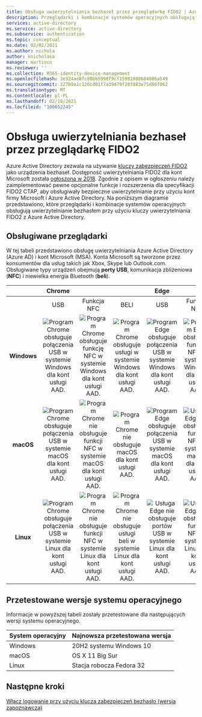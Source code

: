 ```yaml
---
title: Obsługa uwierzytelniania bezhaseł przez przeglądarkę FIDO2 | Azure Active Directory
description: Przeglądarki i kombinacje systemów operacyjnych obsługują uwierzytelnianie bezFIDO2owe w aplikacjach przy użyciu Azure Active Directory
services: active-directory
ms.service: active-directory
ms.subservice: authentication
ms.topic: conceptual
ms.date: 02/02/2021
ms.author: nichola
author: knicholasa
manager: martinco
ms.reviewer: ''
ms.collection: M365-identity-device-management
ms.openlocfilehash: 3e324ae0fc80bb5990f9cf15901080684086a549
ms.sourcegitcommit: 227b9a1c120cd01f7a39479f20f883e75d86f062
ms.translationtype: MT
ms.contentlocale: pl-PL
ms.lasthandoff: 02/18/2021
ms.locfileid: "100652245"
---
```

# <a name="browser-support-of-fido2-passwordless-authentication"></a>Obsługa uwierzytelniania bezhaseł przez przeglądarkę FIDO2

Azure Active Directory zezwala na używanie [kluczy zabezpieczeń FIDO2](https://docs.microsoft.com/azure/active-directory/authentication/concept-authentication-passwordless#fido2-security-keys) jako urządzenia bezhaseł. Dostępność uwierzytelniania FIDO2 dla kont Microsoft została [ogłoszona w 2018](https://techcommunity.microsoft.com/t5/identity-standards-blog/all-about-fido2-ctap2-and-webauthn/ba-p/288910). Zgodnie z opisem w ogłoszeniu należy zaimplementować pewne opcjonalne funkcje i rozszerzenia dla specyfikacji FIDO2 CTAP, aby obsługiwały bezpieczne uwierzytelnianie przy użyciu kont firmy Microsoft i Azure Active Directory. Na poniższym diagramie przedstawiono, które przeglądarki i kombinacje systemów operacyjnych obsługują uwierzytelnianie bezhasłem przy użyciu kluczy uwierzytelniania FIDO2 z Azure Active Directory.

## <a name="supported-browsers"></a>Obsługiwane przeglądarki

W tej tabeli przedstawiono obsługę uwierzytelniania Azure Active Directory (Azure AD) i kont Microsoft (MSA). Konta Microsoft są tworzone przez konsumentów dla usług takich jak Xbox, Skype lub Outlook.com. Obsługiwane typy urządzeń obejmują **porty USB**, komunikacja zbliżeniowa (**NFC**) i niewielka energia Bluetooth (**beli**).

|  | Chrome |  |  | Edge |  |  | Firefox |  |  |
|:---:|:---:|:---:|:---:|:---:|:---:|:---:|:---:|:---:|:---:|
| | USB | Funkcja NFC | BELI | USB | Funkcja NFC | BELI | USB | Funkcja NFC | BELI |
| **Windows**  | ![Program Chrome obsługuje połączenia USB w systemie Windows dla kont usługi AAD.][y] | ![Program Chrome obsługuje funkcję NFC w systemie Windows dla kont usługi AAD.][y] | ![Program Chrome obsługuje usługi w systemie Windows dla kont usługi AAD.][y] | ![Program Edge obsługuje połączenia USB w systemie Windows dla kont usługi AAD.][y] | ![Program Edge obsługuje funkcję NFC w systemie Windows dla kont usługi AAD.][y] | ![Program Edge obsługuje usługi w systemie Windows dla kont usługi AAD.][y] | ![Firefox obsługuje konta usługi AAD w systemie Windows.][y] | ![Program Firefox obsługuje usługi NFC w systemie Windows dla kont usługi AAD.][y] | ![Firefox obsługuje usługi w systemie Windows dla kont usługi AAD.][y] |
| **macOS**  | ![Program Chrome obsługuje połączenia USB w systemie macOS dla kont usługi AAD.][y] | ![Program Chrome nie obsługuje funkcji NFC w systemie macOS dla kont usługi AAD.][n] | ![Program Chrome nie obsługuje macOS dla kont usługi AAD.][n] | ![Program Edge obsługuje połączenia USB w systemie macOS dla kont usługi AAD.][y] | ![Usługa Edge nie obsługuje funkcji NFC w systemie macOS dla kont usługi AAD.][n] | ![Usługa Edge nie obsługuje macOS na kontach usługi AAD.][n] | ![Program Firefox nie obsługuje portów USB w systemie macOS dla kont usługi AAD.][n] | ![Program Firefox nie obsługuje funkcji NFC w systemie macOS dla kont usługi AAD.][n] | ![Program Firefox nie obsługuje macOS na kontach usługi AAD.][n] |
| **Linux**  | ![Program Chrome obsługuje połączenia USB w systemie Linux dla kont usługi AAD.][y] | ![Program Chrome nie obsługuje funkcji NFC w systemie Linux dla kont usługi AAD.][n] | ![Program Chrome nie obsługuje usługi beli w systemie Linux dla kont usługi AAD.][n] | ![Usługa Edge nie obsługuje portów USB w systemie Linux dla kont usługi AAD.][n] | ![Usługa Edge nie obsługuje funkcji NFC w systemie Linux dla kont usługi AAD.][n] | ![Usługa Edge nie obsługuje usługi beli w systemie Linux dla kont usługi AAD.][n] | ![Program Firefox nie obsługuje portów USB w systemie Linux dla kont usługi AAD.][n] | ![Program Firefox nie obsługuje funkcji NFC w systemie Linux dla kont usługi AAD.][n] | ![Program Firefox nie obsługuje usługi beli w systemie Linux dla kont usługi AAD.][n] |

## <a name="operating-system-versions-tested"></a>Przetestowane wersje systemu operacyjnego

Informacje w powyższej tabeli zostały przetestowane dla następujących wersji systemu operacyjnego.

| System operacyjny | Najnowsza przetestowana wersja |
| --- | --- |
| Windows | 20H2 systemu Windows 10 |
| macOS | OS X 11 Big Sur |
| Linux | Stacja robocza Fedora 32 |

## <a name="next-steps"></a>Następne kroki
[Włącz logowanie przy użyciu klucza zabezpieczeń bezhasło (wersja zapoznawcza)](https://docs.microsoft.com/azure/active-directory/authentication/howto-authentication-passwordless-security-key)

<!--Image references-->
[y]: ./media/fido2-compatibility/yes.png
[n]: ./media/fido2-compatibility/no.png
